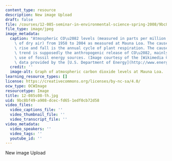 ```yaml
---
content_type: resource
description: New image Upload
draft: false
file: /courses/12-085-seminar-in-environmental-science-spring-2008/9bc8bf49a908dcecfd651edf0cb72d58_12-085s08-th.jpg
file_type: image/jpeg
image_metadata:
  caption: "Atmospheric CO\u2082 levels (measured in parts per million by volume (ppmv)\
    \ of dry air) from 1958 to 2004 as measured at Mauna Loa. The cause for the yearly\
    \ rise and fall is the annual cycle of plant respiration. The cause of the increasing\
    \ trend is supposedly the anthropogenic release of CO\u2082, mainly due to the\
    \ use of fossil energy sources. (Image courtesy of the [Wikimedia Commons](http://commons.wikimedia.org/wiki/Main_Page),\
    \ data provided by the [U.S. Department of Energy](http://www.energy.gov/).)"
  credit: ''
  image-alt: Graph of atmospheric carbon dioxide levels at Mauna Loa.
learning_resource_types: []
license: https://creativecommons.org/licenses/by-nc-sa/4.0/
ocw_type: OCWImage
resourcetype: Image
title: 12-085s08-th.jpg
uid: 9bc8bf49-a908-dcec-fd65-1edf0cb72d58
video_files:
  video_captions_file: ''
  video_thumbnail_file: ''
  video_transcript_file: ''
video_metadata:
  video_speakers: ''
  video_tags: ''
  youtube_id: ''
---
```

New image Upload

